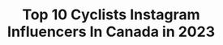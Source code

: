 ---
title: Top 10 Cyclists Instagram Influencers In Canada in 2023
description: >-
  Find top cyclists Instagram influencers in Canada in 2023. Most popular hashtags: #cycling #teamcanada #tbt.
platform: Instagram
hits: 21
text_top: Identify the best Instagram accounts on inBeat.
text_bottom: inBeat has 21 Instagram influencers like this in Canada for you to work with.
profiles:
  - username: "kelsey.mitchell9"
    fullname: >-
      Kelsey Mitchell
    bio: >-
      🇨🇦 Team Canada 🚲 Track Cyclist 🌎 World Record Holder 🏆 PanAm Champion 🙌 @RBC #Tokyo2020 || CANFund #150women 📍ONTARIO
    location: "Canada"
    followers: 6727
    engagement: 1918
    commentsToLikes: 0.033535
    id: ck5hndtdrnm010i11v8eoipby
    verified: false
    hashtags: "#trackcycling, #teamcanada, #rbctrainingground, #rbc"
  - username: "rusty_woods"
    fullname: >-
      Michael Woods
    bio: >-
      Pro Cyclist for @efprocycling , 🇨🇦 Olympian, sub-4 miler & Co-Founder of @mile2marathon
    location: "Canada"
    followers: 40700
    engagement: 985
    commentsToLikes: 0.010789
    id: ck0udoz1fjic80i19sa9p54ar
    verified: true
    hashtags: "#teamcanada, #worldchamps, #flobikes, #murdehuy"
  - username: "calvinhui_"
    fullname: >-
      CALVIN HUI
    bio: >-
      VFX | Architectural Design | Cyclist Member of @cyclepunks.cc
    location: "Canada"
    followers: 7506
    engagement: 1337
    commentsToLikes: 0.105827
    id: ck6u2bvo4qwna0j71hn3vymo9
    verified: false
    hashtags: "#ig, #allblackeverything, #cyclepunkscc, #theworldshotz"
  - username: "trail_scouts"
    fullname: >-
      Hugh Brown
    bio: >-
      20 year old mountain cyclist 🚲 BC Based 🇨🇦 @flowmountainbikeapparel YouTube Channel 👇
    location: "Canada"
    followers: 8398
    engagement: 1739
    commentsToLikes: 0.040101
    id: ckap5d68cb55z0i789503xbw5
    verified: false
    hashtags: "#dangerousdad, #bballshorts, #facereveal, #whoisthistrailscoutsguy"
  - username: "nickydegrendele"
    fullname: >-
      Nicky Degrendele
    bio: >-
      📍🇧🇪 • Pro track cyclist • 2018 World & vice European Champion 🌈 • @sportvlaanderen • @voordeligewielerkleding 10% korting met code NDG
    location: "Canada"
    followers: 10525
    engagement: 643
    commentsToLikes: 0.015542
    id: ck5zxwl3x8sqd0i14p1a8ixdh
    verified: false
    hashtags: "#godmotherslove, #puppy, #marley, #bossbaby"
  - username: "bramtankink"
    fullname: >-
      Bram Tankink
    bio: >-
      Father of 3 girls and 1 boy. Former pro cyclist. Writer of the book ‘Tank’.
    location: "Canada"
    followers: 23427
    engagement: 364
    commentsToLikes: 0.026270
    id: ck5zxwlp38srm0i14ulhqvvsj
    verified: false
    hashtags: "#kids, #cycling, #gravel, #sun"
  - username: "sonyalooney1"
    fullname: >-
      Sonya Looney
    bio: >-
      You can do hard things with optimism! 🚲 Pro Cyclist + Mama 🎙 Podcast: The Sonya Looney Show 🌈 ‘15 World Champ 🧦 @moxyandgrit 🥦 @plantpoweredacademy1
    location: "Canada"
    followers: 41186
    engagement: 158
    commentsToLikes: 0.023679
    id: ck5hd0huqkv870i11zw32e367
    verified: false
    hashtags: "#tbt, #optimism, #athletemom, #mompodcast"
  - username: "lottekopecky"
    fullname: >-
      Lotte Kopecky
    bio: >-
      • 🇧🇪 cyclist • @sportvlaanderen - @lotto_soudal - @toyotabelux - @k2dfsports • 24 • ‘17 World Champion 🌈 •🇧🇪 TT & Road • Olympian🇧🇷
    location: "Canada"
    followers: 9767
    engagement: 899
    commentsToLikes: 0.022283
    id: ck5c109y6u73c0i11s8f0ydy1
    verified: false
    hashtags: "#fail, #fitnessking, #sanas, #pets"
  - username: "_h_._u_._g_._o_"
    fullname: >-
      🌟 Essence 🌟 Breath 🌟 Soul 🌟
    bio: >-
      Yogi_Hiker_Cook_Cyclist Lover_Traveller_Baba Admirer_Listener_Philosopher ⭐♥️🌳🎵🌞🍒🍃🐬🌻🔥
    location: "Canada"
    followers: 5186
    engagement: 734
    commentsToLikes: 0.021004
    id: ckap7rpk4l9ms0i78ew97gjwa
    verified: false
    hashtags: "#peaceful, #innerpeace, #river, #jungle"
  - username: "michaelibarry"
    fullname: >-
      Michael Barry
    bio: >-
      Former professional cyclist, 3x Olympian, 🇨🇦, author of 4 books and now @mariposabicycles
    location: "Canada"
    followers: 2175
    engagement: 1114
    commentsToLikes: 0.047460
    id: ckapcgy6q3rl40i78y01rkj5l
    verified: false
    hashtags: "#confr, #ridetowork, #ridethebike, #mariposabicycles"
---
